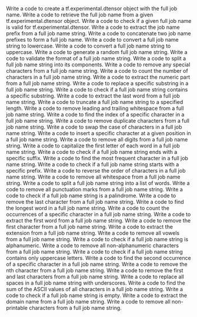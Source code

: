 Write a code to create a tf.experimental.dtensor object with the full job name.
Write a code to retrieve the full job name from a given tf.experimental.dtensor object.
Write a code to check if a given full job name is valid for tf.experimental.dtensor.
Write a code to extract the job name prefix from a full job name string.
Write a code to concatenate two job name prefixes to form a full job name.
Write a code to convert a full job name string to lowercase.
Write a code to convert a full job name string to uppercase.
Write a code to generate a random full job name string.
Write a code to validate the format of a full job name string.
Write a code to split a full job name string into its components.
Write a code to remove any special characters from a full job name string.
Write a code to count the number of characters in a full job name string.
Write a code to extract the numeric part from a full job name string.
Write a code to replace a specific substring in a full job name string.
Write a code to check if a full job name string contains a specific substring.
Write a code to extract the last word from a full job name string.
Write a code to truncate a full job name string to a specified length.
Write a code to remove leading and trailing whitespace from a full job name string.
Write a code to find the index of a specific character in a full job name string.
Write a code to remove duplicate characters from a full job name string.
Write a code to swap the case of characters in a full job name string.
Write a code to insert a specific character at a given position in a full job name string.
Write a code to remove all digits from a full job name string.
Write a code to capitalize the first letter of each word in a full job name string.
Write a code to check if a full job name string ends with a specific suffix.
Write a code to find the most frequent character in a full job name string.
Write a code to check if a full job name string starts with a specific prefix.
Write a code to reverse the order of characters in a full job name string.
Write a code to remove all whitespace from a full job name string.
Write a code to split a full job name string into a list of words.
Write a code to remove all punctuation marks from a full job name string.
Write a code to check if a full job name string is a palindrome.
Write a code to remove the last character from a full job name string.
Write a code to find the longest word in a full job name string.
Write a code to count the occurrences of a specific character in a full job name string.
Write a code to extract the first word from a full job name string.
Write a code to remove the first character from a full job name string.
Write a code to extract the extension from a full job name string.
Write a code to remove all vowels from a full job name string.
Write a code to check if a full job name string is alphanumeric.
Write a code to remove all non-alphanumeric characters from a full job name string.
Write a code to check if a full job name string contains only uppercase letters.
Write a code to find the second occurrence of a specific character in a full job name string.
Write a code to remove the nth character from a full job name string.
Write a code to remove the first and last characters from a full job name string.
Write a code to replace all spaces in a full job name string with underscores.
Write a code to find the sum of the ASCII values of all characters in a full job name string.
Write a code to check if a full job name string is empty.
Write a code to extract the domain name from a full job name string.
Write a code to remove all non-printable characters from a full job name string.